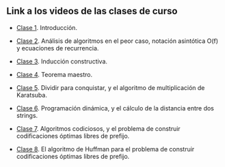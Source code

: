 ## Link a los videos de las clases de curso

- [Clase 1](https://zoom.us/rec/share/fLbYW8Nu-_3r-9iQXn7xbYyvD9mA8kAFceoJIufPMOvzdFxKRN8M-Rv-dZnvMkls.7SkUPalFtEyt-eM_?startTime=1629314949000). Introducción.

- [Clase 2](https://zoom.us/rec/share/R2sCIlZXB4edgcqRbahX9IjOjdgPoXlM7_b2Kigy0nUO_-CYmn-ng6htIQXvSXJ-.VBz-nWhHzmRKbmmy?startTime=1629747105000). Análisis de algoritmos en el peor caso, notación asintótica O(f) y ecuaciones de recurrencia.

- [Clase 3](https://zoom.us/rec/share/NJporVyJ8zIvWkg4ShL_OMLNlkN2gmnAv_vIN1dy4hNpe6GxWe8ZGe1tQpHLnQMq.quTm3iKpHyq_ERqN?startTime=1629919848000). Inducción constructiva.

- [Clase 4](https://zoom.us/rec/share/uj3_urhNIWgFxqAPOsTv6jscByNkt8SSPazdnER3Kc0m4j-Am5PCV4oQ_Zfe9WnJ.-cQrZjou3Nm2zXMr?startTime=1630352365000). Teorema maestro.

- [Clase 5](https://zoom.us/rec/share/wk3fpHm1A8GXf96jDR5ei16GfP4rXs5zJeClvSo3o0KyOZ4vo3MZWey00oKwBvM.ev067Ovz1DXnr0bA?startTime=1630524716000). Dividir para conquistar, y el algoritmo de multiplicación de Karatsuba.

- [Clase 6](https://zoom.us/rec/share/ESoXxdHhFNb4lHmeKjT0fqkrNdTmF7b05aJRhuWu67fUgeHz4G0j54Ii7bReeqQ9.Bd314VkrPZd1sXCS?startTime=1630952896000). Programación dinámica, y el cálculo de la distancia entre dos strings.

- [Clase 7](https://zoom.us/rec/share/CsT1QTSr67t8xG_YhvsxNPF0whLkEZwsIJXr4hO3EyZq2aYXZ7if5rvBjXhldYg.8B2OZJiTlitbeWF9?startTime=1631125689000). Algoritmos codiciosos, y el problema de construir codificaciones óptimas libres de prefijo.

- [Clase 8](https://zoom.us/rec/share/Dw0_FWRpo-ZcyGFhbgM52H-fj_txT0KGH9knMvUxG3fue1muw49es4RvvTMpWl6Y.jhU8x3escE8kjxbT?startTime=1631557864000). El algoritmo de Huffman para el problema de construir codificaciones óptimas libres de prefijo.








